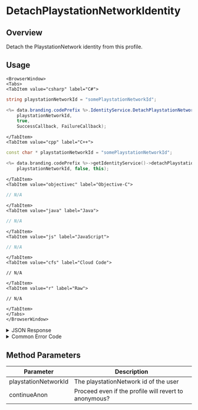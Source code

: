# DetachPlaystationNetworkIdentity
## Overview
Detach the PlaystationNetwork identity from this profile.



<PartialServop service_name="identity" operation_name="DETACH" />

## Usage

```mdx-code-block
<BrowserWindow>
<Tabs>
<TabItem value="csharp" label="C#">
```

```csharp
string playstationNetworkId = "somePlaystationNetworkId";

<%= data.branding.codePrefix %>.IdentityService.DetachPlaystationNetworkIdentity(
    playstationNetworkId,
    true,
    SuccessCallback, FailureCallback);
```

```mdx-code-block
</TabItem>
<TabItem value="cpp" label="C++">
```

```cpp
const char * playstationNetworkId = "somePlaystationNetworkId";

<%= data.branding.codePrefix %>->getIdentityService()->detachPlaystationNetworkIdentity(
    playstationNetworkId, false, this);
```

```mdx-code-block
</TabItem>
<TabItem value="objectivec" label="Objective-C">
```

```objectivec
// N/A
```

```mdx-code-block
</TabItem>
<TabItem value="java" label="Java">
```

```java
// N/A
```

```mdx-code-block
</TabItem>
<TabItem value="js" label="JavaScript">
```

```javascript
// N/A
```

```mdx-code-block
</TabItem>
<TabItem value="cfs" label="Cloud Code">
```

```cfscript
// N/A
```

```mdx-code-block
</TabItem>
<TabItem value="r" label="Raw">
```

```cfscript
// N/A
```

```mdx-code-block
</TabItem>
</Tabs>
</BrowserWindow>
```

<details>
<summary>JSON Response</summary>

```json
{
    "status" : 200,
    "data" : null
}
```
</details>

<details>
<summary>Common Error Code</summary>

### Status Codes
Code | Name | Description
---- | ---- | -----------
40210 | DOWNGRADING_TO_ANONYMOUS_ERROR | Occurs when detaching the last non-anonymous identity from an account with continueAnon set to false.

</details>


## Method Parameters
Parameter | Description
--------- | -----------
playstationNetworkId | The playstationNetwork id of the user
continueAnon | Proceed even if the profile will revert to anonymous?


